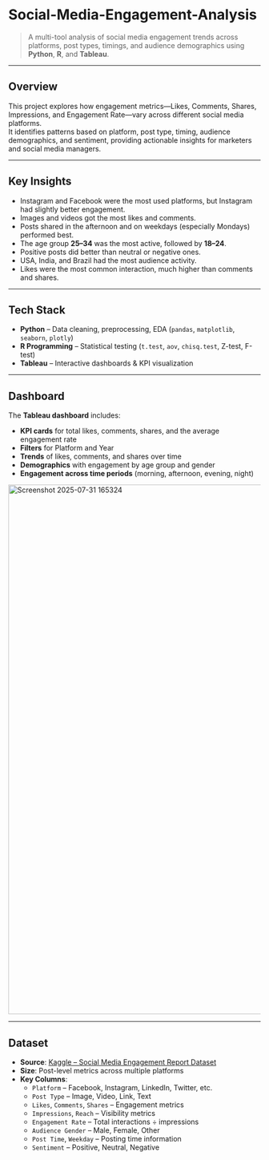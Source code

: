 # **Social-Media-Engagement-Analysis**

> A multi-tool analysis of social media engagement trends across platforms, post types, timings, and audience demographics using **Python**, **R**, and **Tableau**.

---

## **Overview**
This project explores how engagement metrics—Likes, Comments, Shares, Impressions, and Engagement Rate—vary across different social media platforms.  
It identifies patterns based on platform, post type, timing, audience demographics, and sentiment, providing actionable insights for marketers and social media managers.

---

## **Key Insights**
- Instagram and Facebook were the most used platforms, but Instagram had slightly better engagement.  
- Images and videos got the most likes and comments.  
- Posts shared in the afternoon and on weekdays (especially Mondays) performed best.  
- The age group **25–34** was the most active, followed by **18–24**.  
- Positive posts did better than neutral or negative ones.  
- USA, India, and Brazil had the most audience activity.  
- Likes were the most common interaction, much higher than comments and shares.  

---

## **Tech Stack**
- **Python** – Data cleaning, preprocessing, EDA (`pandas`, `matplotlib`, `seaborn`, `plotly`)  
- **R Programming** – Statistical testing (`t.test`, `aov`, `chisq.test`, Z-test, F-test)  
- **Tableau** – Interactive dashboards & KPI visualization  

---

## **Dashboard**
The **Tableau dashboard** includes:
- **KPI cards** for total likes, comments, shares, and the average engagement rate  
- **Filters** for Platform and Year  
- **Trends** of likes, comments, and shares over time  
- **Demographics** with engagement by age group and gender  
- **Engagement across time periods** (morning, afternoon, evening, night)  
 <img width="1834" height="1057" alt="Screenshot 2025-07-31 165324" src="https://github.com/user-attachments/assets/a8b058d5-47da-48c2-86b3-d9c3abc0122f" />
  

---

## **Dataset**
- **Source**: [Kaggle – Social Media Engagement Report Dataset](https://www.kaggle.com/datasets/username/social-media-engagement-report)  
- **Size**: Post-level metrics across multiple platforms  
- **Key Columns**:
  - `Platform` – Facebook, Instagram, LinkedIn, Twitter, etc.  
  - `Post Type` – Image, Video, Link, Text  
  - `Likes`, `Comments`, `Shares` – Engagement metrics  
  - `Impressions`, `Reach` – Visibility metrics  
  - `Engagement Rate` – Total interactions ÷ impressions  
  - `Audience Gender` – Male, Female, Other  
  - `Post Time`, `Weekday` – Posting time information  
  - `Sentiment` – Positive, Neutral, Negative  

